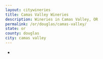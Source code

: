 ```yaml
---
layout: citywineries
title: Camas Valley Wineries
description: Wineries in Camas Valley, OR
permalink: /or/douglas/camas-valley/
state: or
county: douglas
city: camas valley
---
```

-
